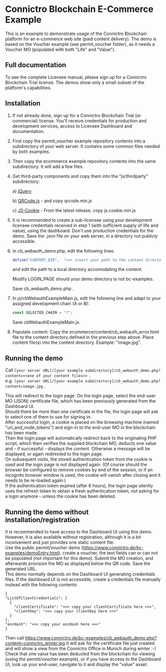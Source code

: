 # Connictro Blockchain E-Commerce Example

This is an example to demonstrate usage of the Connictro Blockchain platform for an e-commerce
web site (paid content delivery). The demo is based on the Voucher example (see permit_voucher folder), as
it needs a Voucher MO (populated with both "Life" and "Value").

## Full documentation
To see the complete Licensee manual, please sign up for a Connictro Blockchain Trial license. The demos show only
a small subset of the platform's capabilities. 


## Installation
1. If not already done, sign up for a Connictro Blockchain Trial (or commercial) license. You'll receive credentials for
   production and development services, access to Licensee Dashboard and documentation.
   
2. First copy the permit_voucher example repository contents into a subdirectory of your web server.
   It contains some common files needed by both examples.

3. Then copy the ecommerce example repository contents into the same subdirectory. It will add a few files.

4. Get third-party components and copy them into the "js/thirdparty" subdirectory:

   a) [jQuery](https://code.jquery.com/jquery-3.6.0.min.js)
     
   b) [QRCode.js](https://github.com/davidshimjs/qrcodejs) - and copy qrcode.min.js
   
   c) [JS-Cookie](https://github.com/js-cookie/js-cookie/releases) - From the latest release, copy js.cookie.min.js
     
5. It is recommended to create a sub-licensee using your development licensee credentials received in step 1
   (with sufficient supply of life and value), using the dashboard. Don't use production credentials for the demo.
   Save the .json file on your web server, in a directory not publicly accessible.
   
6. In cb_webauth_demo.php, edit the following lines:
     ```php
     define("CONTENT_DIR",  "<<< insert your path to the content directory here. This must be outside of the web content directory. >>>");
     ```
   and edit the path to a local directory accomodating the content.
   
   Modify LOGIN_PAGE should your demo directory is not bc-examples.
   
   Save cb_webauth_demo.php .
   
7. In js/cbWebauthExampleMain.js, edit the following line and adapt to your assigned development chain (A or B):
     ```js
     const SELECTED_CHAIN = "?"; 
     ```
   Save cbWebauthExampleMain.js.

8. Populate content:
   Copy the ecommerce/content/cb_webauth_error.html file to the content directory defined in the previous step above.
   Place content file(s) into the content directory. Example: "image.jpg".

## Running the demo
Call `[your server URL]/[your example subdirectory]/cb_webauth_demo.php?content=<<one of your content files>> `.  
 e.g. `[your server URL]/[your example subdirectory]/cb_webauth_demo.php?content=image.jpg` .

This will redirect to the login page. On the login page, select the end-user MO (JSON) certificate file,
which has been previously generated from the Dashboard UI.  
Should there be more than one certificate in the file, the login page will ask to select one of them to use for signing in.  
After successful login, a cookie is placed on the browsing machine (named "url_and_node_tokens") and sign-in to the
end-user MO in the blockchain has been made.  
Then the login page will automatically redirect back to the originating PHP script, which then verifies the supplied blockchain MO,
deducts one value and - if successful - displays the content. Otherwise a message will be displayed, or again redirected to the login page.  
On subsequent visits, the stored authentication token from the cookie is used and the login page is not displayed again.
(Of course should the browser be configured to remove cookies by end of the session, or if an incognito browser window
is used, the cookie will vanish after closing and it needs to be re-loaded again.)  
If the authentication token expired (after 6 hours), the login page silently uses the refresh token to obtain a fresh
authentication token, not asking for a login anymore - unless the cookie has been deleted.


## Running the demo without installation/registration
It is recommended to have access to the Dashboard UI using this demo. However, it is also available without registration,
although it is a bit inconvenient and just provides one static content file.  
Use the public permit/voucher demo (https://www.connictro.de/bc-examples/demoEntry.html), create a voucher,
the text fields can or can not be populated (not important for this demo).
Submit the MO creation, and afterwards provision the MO as displayed below the QR code. Save the generated URL.  
This demo normally depends on the Dashboard UI generating credentials files.
If the dashboard UI is not accessible, create a credentials file manually instead with the following contents:  

    {
    "ListOfClientCredentials": [
      {
        "clientCertificate": "<<< copy your clientCertificate here >>>",
        "clientKey": "<<< copy your clientKey here >>>"
      }
    ],
    "encHash": "<<< copy your encHash here >>>"
    }

Then call https://www.connictro.de/bc-examples/cb_webauth_demo.php?content=connictro_winter.jpg 
It will ask for the certificate file just created and will show a view from the Connictro Office in Munich during winter :-)  
Check that one value has been deducted from the blockchain for viewing (using the permit/voucher example), or if you have
access to the Dashboard UI, look up your end-user, navigate to it and display the "value" asset. 
